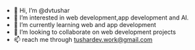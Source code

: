- 👋 Hi, I’m @dvtushar
- 👀 I’m interested in web development,app development and AI.
- 🌱 I’m currently learning web and app development
- 💞️ I’m looking to collaborate on web development projects
- 📫 reach me through tushardev.work@gmail.com

<!---
dvtushar/dvtushar is a ✨ special ✨ repository because its `README.md` (this file) appears on your GitHub profile.
You can click the Preview link to take a look at your changes.
--->
